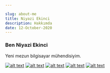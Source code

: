```yaml
---

slug: about-me
title: Niyazi Ekinci
description: Hakkımda
date: 12-October-2020
---
```

### Ben Niyazi Ekinci


Yeni mezun bilgisayar mühendisiyim.


[![alt text][1.1]][1]
[![alt text][2.1]][2]
[![alt text][3.1]][3]
[![alt text][4.1]][4]
[![alt text][6.1]][6]



[1.1]: https://materialdesignicons.com/api/download/icon/png/A95F7C7C-DE85-4564-BA65-DEDCF3BE105A ()
[2.1]: https://materialdesignicons.com/api/download/icon/png/2AA07220-461B-4070-AA95-17DEFE501444 ()
[3.1]: https://materialdesignicons.com/api/download/icon/png/72E7037B-1C3B-44BB-A9EC-FC2D6B3EA745 
[4.1]: https://materialdesignicons.com/api/download/icon/png/248F9A0F-7732-4FC9-8E64-2E4B47BBFDCD
[6.1]: https://materialdesignicons.com/api/download/icon/png/5C6175DD-8549-4004-AB77-A545D721A0DE 



[1]: http://www.twitter.com/nekinci_
[2]: http://www.instagram.com/nekinci_
[3]: https://stackoverflow.com/users/10697038/niyazi-ekinci
[4]: https://tr.linkedin.com/in/niyaziekinci
[6]: http://www.github.com/nekinci

